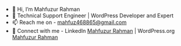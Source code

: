 - 👋 Hi, I’m Mahfuzur Rahman
- 🌱 Technical Support Engineer | WordPress Developer and Expert
- 📫 Reach me on - mahfuz468865@gmail.com
- 🔗 Connect with me - LinkedIn [Mahfuzur Rahman](https://www.linkedin.com/in/mahfuzd/) | WordPress.org [Mahfuzur Rahman](https://profiles.wordpress.org/mahfuzurwp/)
